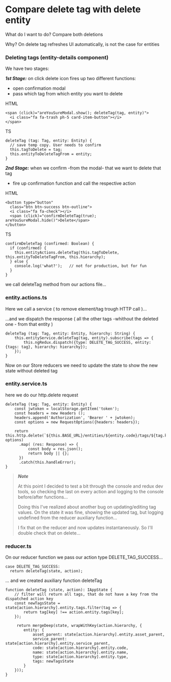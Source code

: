 # Compare delete tag with delete entity


What do I want to do? Compare both deletions

Why? On delete tag refreshes UI automatically, is not the case for entities

### Deleting tags (entity-details component)

We have two stages:

***1st Stage:*** on click delete icon fires up two different functions:

- open confirmation modal
- pass which tag from which entity you want to delete

HTML

```
<span (click)="areYouSureModal.show(); deleteTag(tag, entity)">
  <i class="fa fa-trash ph-5 card-item-button"></i>
</span>
```

TS

```
deleteTag (tag: Tag, entity: Entity) {
  // save temp copy. User needs to confirm
  this.tagToDelete = tag;
  this.entityToDeleteTagFrom = entity;
}
```

***2nd Stage:*** when we confirm -from the modal- that we want to delete that tag

- fire up confirmation function and call the respective action

HTML

```
<button type="button"
  class="btn btn-success btn-outline">
  <i class="fa fa-check"></i>
  <span (click)="confirmDeleteTag(true); areYouSureModal.hide()">Delete</span>
</button>
```

TS

```
confirmDeleteTag (confirmed: Boolean) {
  if (confirmed) {
    this.entityActions.deleteTag(this.tagToDelete, this.entityToDeleteTagFrom, this.hierarchy);
  } else {
    console.log('what?');   // not for production, but for fun
  }
}
```

we call deleteTag method from our actions file...

### entity.actions.ts

Here we call a service ( to remove element/tag trough HTTP call )...

...and we dispatch the response ( all the other tags -whithout the deleted one - from that entity )

```
deleteTag (tag: Tag, entity: Entity, hierarchy: String) {
    this.entityService.deleteTag(tag, entity).subscribe(tags => {
        this.ngRedux.dispatch({type: DELETE_TAG_SUCCESS, entity: {tags: tag}, hierarchy: hierarchy});
    });
}
```

Now on our Store reducers we need to update the state to show the new state without deleted tag

### entity.service.ts

here we do our http.delete request

```
deleteTag (tag: Tag, entity: Entity) {
    const jwtoken = localStorage.getItem('token');
    const headers = new Headers ();
    headers.append('Authorization', 'Bearer ' + jwtoken);
    const options = new RequestOptions({headers: headers});

    return this.http.delete(`${this.BASE_URL}/entities/${entity.code}/tags/${tag.key}`, options)
      .map( (res: Response) => {
          const body = res.json();
          return body || {};
      })
      .catch(this.handleError);
}
```

> ***Note***
> 
> At this point I decided to test a bit through the console and redux dev tools, so checking the last on every action and logging to the console before/after functions...
> 
> Doing this I've realized about another bug on updating/editing tag values. On the state it was fine, showing the updated tag, but logging undefined from the reducer auxiliary function... 
> 
> I fix that on the reducer and now updates instantaneously. So I'll double check that on delete...

### reducer.ts

On our reducer function we pass our action type DELETE_TAG_SUCCESS...

```
case DELETE_TAG_SUCCESS:
  return deleteTag(state, action);
```

... and we created auxiliary function deleteTag

```
function deleteTag (state, action): IAppState {
    // filter will return all tags, that do not have a key from the dispatched action key
    const newTagsState = state[action.hierarchy].entity.tags.filter(tag => {
        return tag[key] !== action.entity.tags[key];
    });

     return mergeDeep(state, wrapWithKey(action.hierarchy, {
        entity: {
            asset_parent: state[action.hierarchy].entity.asset_parent,
            service_parent: state[action.hierarchy].entity.service_parent,
            code: state[action.hierarchy].entity.code,
            name: state[action.hierarchy].entity.name,
            type: state[action.hierarchy].entity.type,
            tags: newTagsState
        }
    }));
}
```






